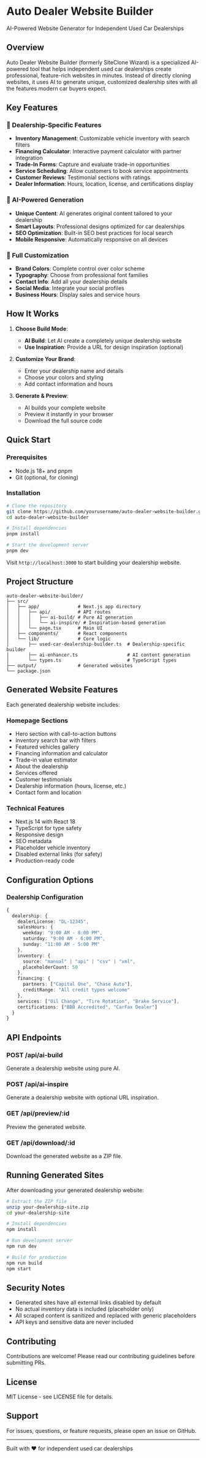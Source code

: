 # Auto Dealer Website Builder

AI-Powered Website Generator for Independent Used Car Dealerships

## Overview

Auto Dealer Website Builder (formerly SiteClone Wizard) is a specialized AI-powered tool that helps independent used car dealerships create professional, feature-rich websites in minutes. Instead of directly cloning websites, it uses AI to generate unique, customized dealership sites with all the features modern car buyers expect.

## Key Features

### 🚗 Dealership-Specific Features

- **Inventory Management**: Customizable vehicle inventory with search filters
- **Financing Calculator**: Interactive payment calculator with partner integration
- **Trade-In Forms**: Capture and evaluate trade-in opportunities
- **Service Scheduling**: Allow customers to book service appointments
- **Customer Reviews**: Testimonial sections with ratings
- **Dealer Information**: Hours, location, license, and certifications display

### 🤖 AI-Powered Generation

- **Unique Content**: AI generates original content tailored to your dealership
- **Smart Layouts**: Professional designs optimized for car dealerships
- **SEO Optimization**: Built-in SEO best practices for local search
- **Mobile Responsive**: Automatically responsive on all devices

### 🎨 Full Customization

- **Brand Colors**: Complete control over color scheme
- **Typography**: Choose from professional font families
- **Contact Info**: Add all your dealership details
- **Social Media**: Integrate your social profiles
- **Business Hours**: Display sales and service hours

## How It Works

1. **Choose Build Mode**:

   - **AI Build**: Let AI create a completely unique dealership website
   - **Use Inspiration**: Provide a URL for design inspiration (optional)

2. **Customize Your Brand**:

   - Enter your dealership name and details
   - Choose your colors and styling
   - Add contact information and hours

3. **Generate & Preview**:
   - AI builds your complete website
   - Preview it instantly in your browser
   - Download the full source code

## Quick Start

### Prerequisites

- Node.js 18+ and pnpm
- Git (optional, for cloning)

### Installation

```bash
# Clone the repository
git clone https://github.com/yourusername/auto-dealer-website-builder.git
cd auto-dealer-website-builder

# Install dependencies
pnpm install

# Start the development server
pnpm dev
```

Visit `http://localhost:3000` to start building your dealership website.

## Project Structure

```
auto-dealer-website-builder/
├── src/
│   ├── app/              # Next.js app directory
│   │   ├── api/          # API routes
│   │   │   ├── ai-build/ # Pure AI generation
│   │   │   └── ai-inspire/ # Inspiration-based generation
│   │   └── page.tsx      # Main UI
│   ├── components/       # React components
│   └── lib/              # Core logic
│       ├── used-car-dealership-builder.ts  # Dealership-specific builder
│       ├── ai-enhancer.ts                  # AI content generation
│       └── types.ts                        # TypeScript types
├── output/               # Generated websites
└── package.json
```

## Generated Website Features

Each generated dealership website includes:

### Homepage Sections

- Hero section with call-to-action buttons
- Inventory search bar with filters
- Featured vehicles gallery
- Financing information and calculator
- Trade-in value estimator
- About the dealership
- Services offered
- Customer testimonials
- Dealership information (hours, license, etc.)
- Contact form and location

### Technical Features

- Next.js 14 with React 18
- TypeScript for type safety
- Responsive design
- SEO metadata
- Placeholder vehicle inventory
- Disabled external links (for safety)
- Production-ready code

## Configuration Options

### Dealership Configuration

```typescript
{
  dealership: {
    dealerLicense: "DL-12345",
    salesHours: {
      weekday: "9:00 AM - 8:00 PM",
      saturday: "9:00 AM - 6:00 PM",
      sunday: "11:00 AM - 5:00 PM"
    },
    inventory: {
      source: "manual" | "api" | "csv" | "xml",
      placeholderCount: 50
    },
    financing: {
      partners: ["Capital One", "Chase Auto"],
      creditRange: "All credit types welcome"
    },
    services: ["Oil Change", "Tire Rotation", "Brake Service"],
    certifications: ["BBB Accredited", "CarFax Dealer"]
  }
}
```

## API Endpoints

### POST /api/ai-build

Generate a dealership website using pure AI.

### POST /api/ai-inspire

Generate a dealership website with optional URL inspiration.

### GET /api/preview/:id

Preview the generated website.

### GET /api/download/:id

Download the generated website as a ZIP file.

## Running Generated Sites

After downloading your generated dealership website:

```bash
# Extract the ZIP file
unzip your-dealership-site.zip
cd your-dealership-site

# Install dependencies
npm install

# Run development server
npm run dev

# Build for production
npm run build
npm start
```

## Security Notes

- Generated sites have all external links disabled by default
- No actual inventory data is included (placeholder only)
- All scraped content is sanitized and replaced with generic placeholders
- API keys and sensitive data are never included

## Contributing

Contributions are welcome! Please read our contributing guidelines before submitting PRs.

## License

MIT License - see LICENSE file for details.

## Support

For issues, questions, or feature requests, please open an issue on GitHub.

---

Built with ❤️ for independent used car dealerships
